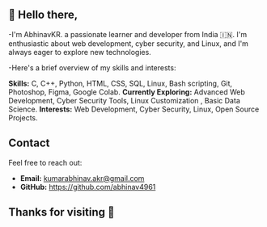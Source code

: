 
## 👋 Hello there,
-I'm AbhinavKR. a passionate learner and developer from India 🇮🇳. I'm enthusiastic about web development, cyber security, and Linux, and I'm always eager to explore new technologies.

-Here's a brief overview of my skills and interests:

**Skills:** C, C++, Python, HTML, CSS, SQL, Linux, Bash scripting, Git, Photoshop, Figma, Google Colab.
**Currently Exploring:** Advanced Web Development, Cyber Security Tools, Linux Customization , Basic Data Science.
**Interests:** Web Development, Cyber Security, Linux, Open Source Projects.

## Contact
Feel free to reach out:

- **Email:** kumarabhinav.akr@gmail.com
- **GitHub:** https://github.com/abhinav4961

Thanks for visiting 🚀
-  

<!---
abhinav4961/abhinav4961 is a ✨ special ✨ repository because its `README.md` (this file) appears on your GitHub profile.
You can click the Preview link to take a look at your changes.
--->
